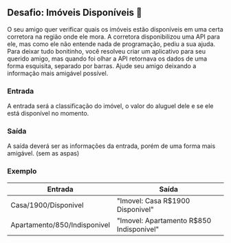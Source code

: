 ## Desafio: Imóveis Disponíveis :office:

O seu amigo quer verificar quais os imóveis estão disponíveis em uma certa corretora na região onde ele mora. A corretora disponibilizou uma API para ele, mas como ele não entende nada de programação, pediu a sua ajuda. Para deixar tudo bonitinho, você resolveu criar um aplicativo para seu querido amigo, mas quando foi olhar a API retornava os dados de uma forma esquisita, separado por barras. Ajude seu amigo deixando a informação mais amigável possível.
### Entrada

A entrada será a classificação do imóvel, o valor do aluguel dele e se ele está disponível no momento.
### Saída

A saída deverá ser as informações da entrada, porém de uma forma mais amigável. (sem as aspas)

### Exemplo

Entrada                     | Saída
----------------------------| -------
 Casa/1900/Disponivel       |"Imovel: Casa R$1900 Disponivel" 
Apartamento/850/Indisponivel|"Imovel: Apartamento R$850 Indisponivel" 
                     
